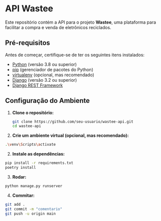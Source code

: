 # API Wastee

Este repositório contém a API para o projeto **Wastee**, uma plataforma para facilitar a compra e venda de eletrônicos reciclados.

## Pré-requisitos

Antes de começar, certifique-se de ter os seguintes itens instalados:

- [Python](https://www.python.org/downloads/) (versão 3.8 ou superior)
- [pip](https://pip.pypa.io/en/stable/) (gerenciador de pacotes do Python)
- [virtualenv](https://virtualenv.pypa.io/en/latest/) (opcional, mas recomendado)
- [Django](https://www.djangoproject.com/) (versão 3.2 ou superior)
- [Django REST Framework](https://www.django-rest-framework.org/)

## Configuração do Ambiente

1. **Clone o repositório:**

   ```bash
   git clone https://github.com/seu-usuario/wastee-api.git
   cd wastee-api
   ```
   
2. **Crie um ambiente virtual (opcional, mas recomendado):**

```bash
.\venv\Scripts\activate
  ```

2. **Instale as dependências:**

```bash
pip install -r requirements.txt
poetry install

  ```
3. **Rodar:**
```bash
python manage.py runserver

  ```
4. **Commitar:**
```bash
git add .
git commit -m "comentario"
git push -u origin main

  ```

